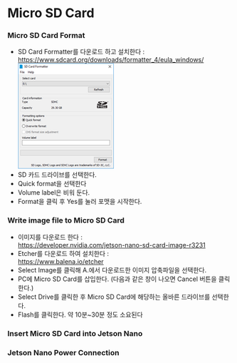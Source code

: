 # Micro SD Card

### Micro SD Card Format
- SD Card Formatter를 다운로드 하고 설치한다 : <br> https://www.sdcard.org/downloads/formatter_4/eula_windows/ <br> ![SDcardFormatter](https://github.com/Kim-SuBin/2020_winter_Intern/blob/master/img/MicroSDcard.png)
- SD 카드 드라이브를 선택한다.
- Quick format을 선택한다
- Volume label은 비워 둔다.
- Format을 클릭 후 Yes를 눌러 포맷을 시작한다.

### Write image file to Micro SD Card
- 이미지를 다운로드 한다 : <br> https://developer.nvidia.com/jetson-nano-sd-card-image-r3231
- Etcher를 다운로드 하여 설치한다 : <br> https://www.balena.io/etcher
-	Select Image를 클릭해 A.에서 다운로드한 이미지 압축파일을 선택한다.
- PC에 Micro SD Card를 삽입한다. <bt> (다음과 같은 창이 나오면 Cancel 버튼을 클릭한다.)
-	Select Drive를 클릭한 후 Micro SD Card에 해당하는 올바른 드라이브를 선택한다.
-	Flash를 클릭한다. 약 10분~30분 정도 소요된다

### Insert Micro SD Card into Jetson Nano

### Jetson Nano Power Connection
